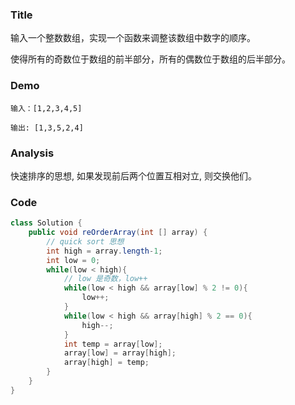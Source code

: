 ###   Title
输入一个整数数组，实现一个函数来调整该数组中数字的顺序。

使得所有的奇数位于数组的前半部分，所有的偶数位于数组的后半部分。

###   Demo
```
输入：[1,2,3,4,5]

输出: [1,3,5,2,4]
```
###   Analysis

快速排序的思想, 如果发现前后两个位置互相对立, 则交换他们。
###   Code

```java
class Solution {
    public void reOrderArray(int [] array) {
        // quick sort 思想
        int high = array.length-1;
        int low = 0;
        while(low < high){
            // low 是奇数，low++
            while(low < high && array[low] % 2 != 0){
                low++;
            }
            while(low < high && array[high] % 2 == 0){
                high--;
            }
            int temp = array[low];
            array[low] = array[high];
            array[high] = temp;
        }
    }
}
```
